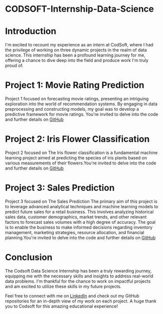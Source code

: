 # CODSOFT-Internship-Data-Science
# Introduction
I'm excited to recount my experience as an intern at CodSoft, where I had the privilege of working on three dynamic projects in the realm of data science. This internship has been a profound learning journey for me, offering a chance to dive deep into the field and produce work I'm truly proud of.
# Project 1: Movie Rating Prediction
Project 1 focused on forecasting movie ratings, presenting an intriguing exploration into the world of recommendation systems. By engaging in data preprocessing and constructing models, my goal was to develop a predictive framework for movie ratings. You're invited to delve into the code and further details on [GitHub](https://github.com/Yuvaraja1604/CODSOFT-Internship-Data-Science/blob/main/(Task_2)_MovieRating_Prediction.ipynb)
# Project 2: Iris Flower Classification
Project 2 focused on The Iris flower classification is a fundamental machine learning project aimed at predicting the species of iris plants based on various measurements of their flowers.You're invited to delve into the code and further details on [GitHub](https://github.com/Yuvaraja1604/CODSOFT-Internship-Data-Science/blob/main/(Task_3)_Iris_Flower_classification.ipynb)
# Project 3: Sales Prediction
Project 3 focused on The Sales Prediction The primary aim of this project is to leverage advanced analytical techniques and machine learning models to predict future sales for a retail business. This involves analyzing historical sales data, customer demographics, market trends, and other relevant factors to forecast sales volumes with a high degree of accuracy. The goal is to enable the business to make informed decisions regarding inventory management, marketing strategies, resource allocation, and financial planning.You're invited to delve into the code and further details on [GitHub](https://github.com/Yuvaraja1604/CODSOFT-Internship-Data-Science/blob/main/(Task_4)_Sales_Prediction.ipynb)
# Conclusion
The Codsoft Data Science Internship has been a truly rewarding journey, equipping me with the necessary skills and insights to address real-world data problems. I'm thankful for the chance to work on impactful projects and am excited to utilize these skills in my future projects.

Feel free to connect with me on [LinkedIn](https://www.linkedin.com/in/yuvarajasimha-reddy-chitta-49463524b) and check out my GitHub repositories for an in-depth view of my work on each project. A huge thank you to Codsoft for this amazing educational experience!
